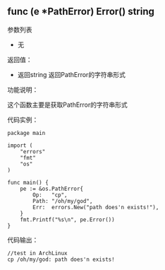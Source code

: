 ## func (e *PathError) Error() string

参数列表

- 无

返回值：

- 返回string 返回PathError的字符串形式

功能说明：

这个函数主要是获取PathError的字符串形式

代码实例：

    package main

    import (
        "errors"
        "fmt"
        "os"
    )

    func main() {
        pe := &os.PathError{
            Op:   "cp",
            Path: "/oh/my/god",
            Err:  errors.New("path does'n exists!"),
        }
        fmt.Printf("%s\n", pe.Error())
    }

代码输出：

    //test in ArchLinux
    cp /oh/my/god: path does'n exists!

